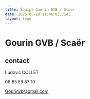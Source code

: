 ```yaml
---
title: Équipe Gourin GVB / Scaër
date: 2025-06-20T11:46:03.714Z
layout: team
---
```


# Gourin GVB / Scaër



## contact 

Ludovic COLLET

06 85 59 87 10

Gourinvb@gmail.com

